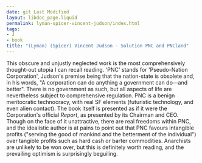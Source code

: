 ```yaml
---
date: git Last Modified
layout: libdoc_page.liquid
permalink: lyman-spicer-vincent-judson/index.html
tags:
- J
- book
title: "(Lyman) (Spicer) Vincent Judson - Solution PNC and PNCland"
---
```


This obscure and unjustly neglected work is the most comprehensively thought-out  utopia I can recall reading. 'PNC' stands for 'Pseudo-Nation Corporation',  Judson's premise being that the nation-state is obsolete and, in his words, "A  corporation can do anything a government can do—and better". There is no  government as such, but all aspects of life are nevertheless subject to  comprehensive regulation. PNC is a benign meritocratic technocracy, with real SF  elements (futuristic technology, and even alien contact). The book itself is  presented as if it were the Corporation's official _Report_, as presented  by its Chairman and CEO. Though on the face of it unattractive, there are real  freedoms within PNC, and the idealistic author is at pains to point out that PNC  favours intangible profits ("serving the good of mankind and the  betterment of the individual") over tangible profits such as hard cash or barter  commodities. Anarchists are unlikely to be won over, but this is definitely  worth reading, and the prevailing optimism is surprisingly beguiling.